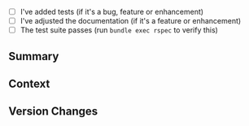 <!--
Thanks for creating a Pull Request! Before you submit, please make sure you've done the following:

- I read the contributing document at https://rubyonjets.com/docs/contributing/
-->

<!--
Make our lives easier! Choose one of the following by uncommenting it:
-->

<!-- This is a 🐞 bug fix. -->
<!-- This is a 🙋‍♂️ feature or enhancement. -->
<!-- This is a 🧐 documentation change. -->

<!--
Before you submit this pull request, make sure to have a look at the following checklist. To mark a checkbox done, replace [ ] with [x]. Or after you create the issue you can click the checkbox.

If you don't know how to do some of these, that's fine!  Submit your pull request and we will help you out on the way.
-->

- [ ] I've added tests (if it's a bug, feature or enhancement)
- [ ] I've adjusted the documentation (if it's a feature or enhancement)
- [ ] The test suite passes (run `bundle exec rspec` to verify this)

## Summary

<!--
Provide a description of what your pull request changes.
-->

## Context

<!--
Is this related to any GitHub issue(s) or another relevant link?
-->

## Version Changes

<!--
Which semantic version change would you recommend?
If you don't know, feel free to omit it.
-->
